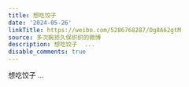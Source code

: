 ```yaml
---
title: 想吃饺子
date: '2024-05-26'
linkTitle: https://weibo.com/5286768287/Og8A62gtM
source: 多次婉拒久保织织的微博
description: 想吃饺子  ...
disable_comments: true
---
```

想吃饺子  ...